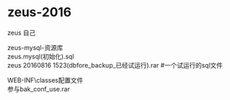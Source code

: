 # zeus-2016
 zeus 自己
 
 
 
 zeus-mysql-资源库 </br>
  zeus.mysql(初始化).sql</br>
  zeus 20160816 1523(dbfore_backup_已经试运行).rar #一个试运行的sql文件</br>
 
 WEB-INF\classes配置文件</br>
  参与bak_conf_use.rar</br>
